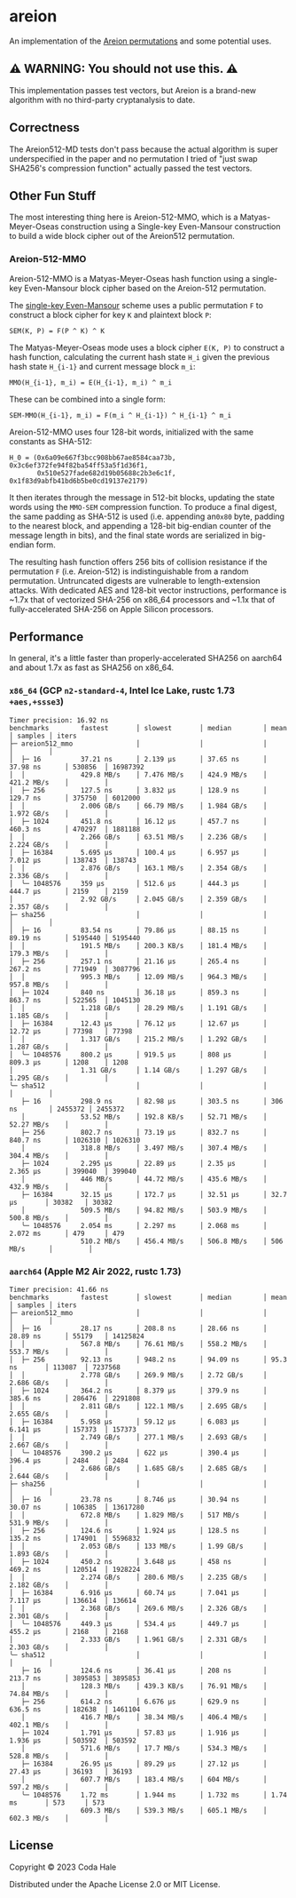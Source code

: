 # areion

An implementation of the [Areion permutations](https://eprint.iacr.org/2023/794.pdf) and some
potential uses.

## ⚠️ WARNING: You should not use this. ⚠️

This implementation passes test vectors, but Areion is a brand-new algorithm with no third-party
cryptanalysis to date.

## Correctness

The Areion512-MD tests don't pass because the actual algorithm is super underspecified in the paper
and no permutation I tried of "just swap SHA256's compression function" actually passed the test
vectors.

## Other Fun Stuff

The most interesting thing here is Areion-512-MMO, which is a Matyas-Meyer-Oseas construction using
a Single-key Even-Mansour construction to build a wide block cipher out of the Areion512
permutation.

### Areion-512-MMO

Areion-512-MMO is a Matyas-Meyer-Oseas hash function using a single-key Even-Mansour block cipher
based on the Areion-512 permutation.

The [single-key Even-Mansour](https://eprint.iacr.org/2011/541.pdf) scheme uses a public permutation
`F` to construct a block cipher for key `K` and plaintext block `P`:

```text
SEM(K, P) = F(P ^ K) ^ K
```

The Matyas-Meyer-Oseas mode uses a block cipher `E(K, P)` to construct a hash function, calculating
the current hash state `H_i` given the previous hash state `H_{i-1}` and current message block
`m_i`:

```text
MMO(H_{i-1}, m_i) = E(H_{i-1}, m_i) ^ m_i
```

These can be combined into a single form:

```text
SEM-MMO(H_{i-1}, m_i) = F(m_i ^ H_{i-1}) ^ H_{i-1} ^ m_i
```

Areion-512-MMO uses four 128-bit words, initialized with the same constants as SHA-512:

```text
H_0 = (0x6a09e667f3bcc908bb67ae8584caa73b, 0x3c6ef372fe94f82ba54ff53a5f1d36f1,
       0x510e527fade682d19b05688c2b3e6c1f, 0x1f83d9abfb41bd6b5be0cd19137e2179)
```

It then iterates through the message in 512-bit blocks, updating the state words using the `MMO-SEM`
compression function. To produce a final digest, the same padding as SHA-512 is used (i.e. appending
an`0x80` byte, padding to the nearest block, and appending a 128-bit big-endian counter of the
message length in bits), and the final state words are serialized in big-endian form.

The resulting hash function offers 256 bits of collision resistance if the permutation `F` (i.e.
Areion-512) is indistinguishable from a random permutation. Untruncated digests are vulnerable to
length-extension attacks. With dedicated AES and 128-bit vector instructions, performance is ~1.7x
that of vectorized SHA-256 on x86_64 processors and ~1.1x that of fully-accelerated SHA-256 on Apple
Silicon processors.

## Performance

In general, it's a little faster than properly-accelerated SHA256 on aarch64 and about 1.7x as fast
as SHA256 on x86_64.

### `x86_64` (GCP `n2-standard-4`, Intel Ice Lake, rustc 1.73 `+aes,+ssse3`)

```text
Timer precision: 16.92 ns
benchmarks        fastest       │ slowest       │ median        │ mean          │ samples │ iters
├─ areion512_mmo                │               │               │               │         │
│  ├─ 16          37.21 ns      │ 2.139 µs      │ 37.65 ns      │ 37.98 ns      │ 530856  │ 16987392
│  │              429.8 MB/s    │ 7.476 MB/s    │ 424.9 MB/s    │ 421.2 MB/s    │         │
│  ├─ 256         127.5 ns      │ 3.832 µs      │ 128.9 ns      │ 129.7 ns      │ 375750  │ 6012000
│  │              2.006 GB/s    │ 66.79 MB/s    │ 1.984 GB/s    │ 1.972 GB/s    │         │
│  ├─ 1024        451.8 ns      │ 16.12 µs      │ 457.7 ns      │ 460.3 ns      │ 470297  │ 1881188
│  │              2.266 GB/s    │ 63.51 MB/s    │ 2.236 GB/s    │ 2.224 GB/s    │         │
│  ├─ 16384       5.695 µs      │ 100.4 µs      │ 6.957 µs      │ 7.012 µs      │ 138743  │ 138743
│  │              2.876 GB/s    │ 163.1 MB/s    │ 2.354 GB/s    │ 2.336 GB/s    │         │
│  ╰─ 1048576     359 µs        │ 512.6 µs      │ 444.3 µs      │ 444.7 µs      │ 2159    │ 2159
│                 2.92 GB/s     │ 2.045 GB/s    │ 2.359 GB/s    │ 2.357 GB/s    │         │
├─ sha256                       │               │               │               │         │
│  ├─ 16          83.54 ns      │ 79.86 µs      │ 88.15 ns      │ 89.19 ns      │ 5195440 │ 5195440
│  │              191.5 MB/s    │ 200.3 KB/s    │ 181.4 MB/s    │ 179.3 MB/s    │         │
│  ├─ 256         257.1 ns      │ 21.16 µs      │ 265.4 ns      │ 267.2 ns      │ 771949  │ 3087796
│  │              995.3 MB/s    │ 12.09 MB/s    │ 964.3 MB/s    │ 957.8 MB/s    │         │
│  ├─ 1024        840 ns        │ 36.18 µs      │ 859.3 ns      │ 863.7 ns      │ 522565  │ 1045130
│  │              1.218 GB/s    │ 28.29 MB/s    │ 1.191 GB/s    │ 1.185 GB/s    │         │
│  ├─ 16384       12.43 µs      │ 76.12 µs      │ 12.67 µs      │ 12.72 µs      │ 77398   │ 77398
│  │              1.317 GB/s    │ 215.2 MB/s    │ 1.292 GB/s    │ 1.287 GB/s    │         │
│  ╰─ 1048576     800.2 µs      │ 919.5 µs      │ 808 µs        │ 809.3 µs      │ 1208    │ 1208
│                 1.31 GB/s     │ 1.14 GB/s     │ 1.297 GB/s    │ 1.295 GB/s    │         │
╰─ sha512                       │               │               │               │         │
   ├─ 16          298.9 ns      │ 82.98 µs      │ 303.5 ns      │ 306 ns        │ 2455372 │ 2455372
   │              53.52 MB/s    │ 192.8 KB/s    │ 52.71 MB/s    │ 52.27 MB/s    │         │
   ├─ 256         802.7 ns      │ 73.19 µs      │ 832.7 ns      │ 840.7 ns      │ 1026310 │ 1026310
   │              318.8 MB/s    │ 3.497 MB/s    │ 307.4 MB/s    │ 304.4 MB/s    │         │
   ├─ 1024        2.295 µs      │ 22.89 µs      │ 2.35 µs       │ 2.365 µs      │ 399040  │ 399040
   │              446 MB/s      │ 44.72 MB/s    │ 435.6 MB/s    │ 432.9 MB/s    │         │
   ├─ 16384       32.15 µs      │ 172.7 µs      │ 32.51 µs      │ 32.7 µs       │ 30382   │ 30382
   │              509.5 MB/s    │ 94.82 MB/s    │ 503.9 MB/s    │ 500.8 MB/s    │         │
   ╰─ 1048576     2.054 ms      │ 2.297 ms      │ 2.068 ms      │ 2.072 ms      │ 479     │ 479
                  510.2 MB/s    │ 456.4 MB/s    │ 506.8 MB/s    │ 506 MB/s      │         │
```

### `aarch64` (Apple M2 Air 2022, rustc 1.73)

```text
Timer precision: 41.66 ns
benchmarks        fastest       │ slowest       │ median        │ mean          │ samples │ iters
├─ areion512_mmo                │               │               │               │         │
│  ├─ 16          28.17 ns      │ 208.8 ns      │ 28.66 ns      │ 28.89 ns      │ 55179   │ 14125824
│  │              567.8 MB/s    │ 76.61 MB/s    │ 558.2 MB/s    │ 553.7 MB/s    │         │
│  ├─ 256         92.13 ns      │ 948.2 ns      │ 94.09 ns      │ 95.3 ns       │ 113087  │ 7237568
│  │              2.778 GB/s    │ 269.9 MB/s    │ 2.72 GB/s     │ 2.686 GB/s    │         │
│  ├─ 1024        364.2 ns      │ 8.379 µs      │ 379.9 ns      │ 385.6 ns      │ 286476  │ 2291808
│  │              2.811 GB/s    │ 122.1 MB/s    │ 2.695 GB/s    │ 2.655 GB/s    │         │
│  ├─ 16384       5.958 µs      │ 59.12 µs      │ 6.083 µs      │ 6.141 µs      │ 157373  │ 157373
│  │              2.749 GB/s    │ 277.1 MB/s    │ 2.693 GB/s    │ 2.667 GB/s    │         │
│  ╰─ 1048576     390.2 µs      │ 622 µs        │ 390.4 µs      │ 396.4 µs      │ 2484    │ 2484
│                 2.686 GB/s    │ 1.685 GB/s    │ 2.685 GB/s    │ 2.644 GB/s    │         │
├─ sha256                       │               │               │               │         │
│  ├─ 16          23.78 ns      │ 8.746 µs      │ 30.94 ns      │ 30.07 ns      │ 106385  │ 13617280
│  │              672.8 MB/s    │ 1.829 MB/s    │ 517 MB/s      │ 531.9 MB/s    │         │
│  ├─ 256         124.6 ns      │ 1.924 µs      │ 128.5 ns      │ 135.2 ns      │ 174901  │ 5596832
│  │              2.053 GB/s    │ 133 MB/s      │ 1.99 GB/s     │ 1.893 GB/s    │         │
│  ├─ 1024        450.2 ns      │ 3.648 µs      │ 458 ns        │ 469.2 ns      │ 120514  │ 1928224
│  │              2.274 GB/s    │ 280.6 MB/s    │ 2.235 GB/s    │ 2.182 GB/s    │         │
│  ├─ 16384       6.916 µs      │ 60.74 µs      │ 7.041 µs      │ 7.117 µs      │ 136614  │ 136614
│  │              2.368 GB/s    │ 269.6 MB/s    │ 2.326 GB/s    │ 2.301 GB/s    │         │
│  ╰─ 1048576     449.3 µs      │ 534.4 µs      │ 449.7 µs      │ 455.2 µs      │ 2168    │ 2168
│                 2.333 GB/s    │ 1.961 GB/s    │ 2.331 GB/s    │ 2.303 GB/s    │         │
╰─ sha512                       │               │               │               │         │
   ├─ 16          124.6 ns      │ 36.41 µs      │ 208 ns        │ 213.7 ns      │ 3895853 │ 3895853
   │              128.3 MB/s    │ 439.3 KB/s    │ 76.91 MB/s    │ 74.84 MB/s    │         │
   ├─ 256         614.2 ns      │ 6.676 µs      │ 629.9 ns      │ 636.5 ns      │ 182638  │ 1461104
   │              416.7 MB/s    │ 38.34 MB/s    │ 406.4 MB/s    │ 402.1 MB/s    │         │
   ├─ 1024        1.791 µs      │ 57.83 µs      │ 1.916 µs      │ 1.936 µs      │ 503592  │ 503592
   │              571.6 MB/s    │ 17.7 MB/s     │ 534.3 MB/s    │ 528.8 MB/s    │         │
   ├─ 16384       26.95 µs      │ 89.29 µs      │ 27.12 µs      │ 27.43 µs      │ 36193   │ 36193
   │              607.7 MB/s    │ 183.4 MB/s    │ 604 MB/s      │ 597.2 MB/s    │         │
   ╰─ 1048576     1.72 ms       │ 1.944 ms      │ 1.732 ms      │ 1.74 ms       │ 573     │ 573
                  609.3 MB/s    │ 539.3 MB/s    │ 605.1 MB/s    │ 602.3 MB/s    │         │
```

## License

Copyright © 2023 Coda Hale

Distributed under the Apache License 2.0 or MIT License.
